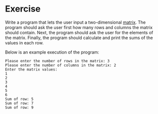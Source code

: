 # Exercise

Write a program that lets the user input a two-dimensional
[matrix](<https://en.wikipedia.org/wiki/Matrix_(mathematics)>).
The program should ask the user first how many rows and columns the
matrix should contain. Next, the program should ask the user for
the elements of the matrix. Finally, the program should calculate and
print the sums of the values in each row.

Below is an example execution of the program:

```
Please enter the number of rows in the matrix: 3
Please enter the number of columns in the matrix: 2
Enter the matrix values:
1
2
3
4
5
6
Sum of row: 5
Sum of row: 7
Sum of row: 9
```
